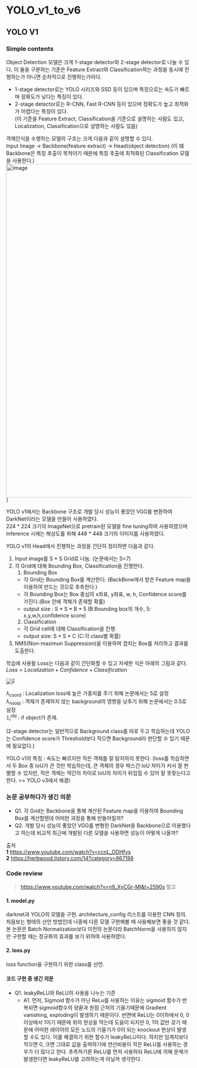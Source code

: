# YOLO_v1_to_v6

## YOLO V1
### Simple contents
Object Detection 모델은 크게 1-stage detector와 2-stage detector로 나눌 수 있다.
이 둘을 구분하는 기준은 Feature Extract와 Classification하는 과정을 동시에 진행하는가 아니면 순차적으로 진행하는가이다.
- 1-stage detector로는 YOLO 시리즈와 SSD 등이 있으며 특징으로는 속도가 빠르며 정확도가 낮다는 특징이 있다.
- 2-stage detector로는 R-CNN, Fast R-CNN 등이 있으며 정확도가 높고 최적화가 어렵다는 특징이 있다.   
(이 기준을 Feature Extract, Classification을 기준으로 설명하는 사람도 있고, Localization, Classification으로 설명하는 사람도 있음)   
  
객체인식을 수행하는 모델의 구조는 크게 다음과 같이 설명할 수 있다.  
Input Image -> Backbone(feature extract) -> Head(object detection)
(이 떄 Backbone은 특징 추출이 목적이기 때문에 특징 추출에 최적화된 Classification 모델을 사용한다.)
<img width="908" alt="image" src="https://user-images.githubusercontent.com/112379771/187166940-a72c6d9f-b058-43bc-8066-81a548d32ffc.png"><sup id="a1">[1](#f1)</sup>

YOLO v1에서는 Backbone 구조로 개발 당시 성능이 좋았던 VGG를 변환하여 DarkNet이라는 모델을 만들어 사용하였다.  
224 * 224 크기의 ImageNet으로 pretrain된 모델을 fine tuning하여 사용하였으며 Inference 시에는 해상도를 위해 448 * 448 크기의 이미지를 사용하였다.  
  
YOLO v1의 Head에서 진행하는 과정을 간단히 정리하면  다음과 같다.
1. Input image를 S * S Grid로 나눔. (논문에서는 S=7)
2. 각 Grid에 대해 Bounding Box, Classification을 진행한다.
    1. Bounding Box
    - 각 Grid는 Bounding Box를 계산한다. (BackBone에서 받은 Feature map을 이용하여 만드는 것으로 추측한다.)
    - 각 Bounding Box는 Box 중심의 x좌표, y좌표, w, h, Confidence score를 가진다.(Box 안에 객체가 존재할 확률)
    - output size : S * S * B * 5 (B:Bounding box의 개수, 5: x,y,w,h,confidence score)
    2. Classification
    - 각 Grid cell에 대해 Classification을 진행.
    - output size: S * S * C (C:각 class별 확률)
3. NMS(Non-maximun Suppression)을 이용하여 겹치는 Box를 처리하고 결과를 도출한다.  

학습에 사용될 Loss는 다음과 같이 간단화할 수 있고 자세한 식은 아래의 그림과 같다.  
$Loss = Localization + Confidence + Classification$

![](https://img1.daumcdn.net/thumb/R1280x0/?scode=mtistory2&fname=https%3A%2F%2Fblog.kakaocdn.net%2Fdn%2FbpD927%2FbtqRVpnLCGe%2FelD6wAkeSotSm1NYsW9jx0%2Fimg.png)<sup id="a1">[2](#f2)</sup>

$\lambda_{coord}$ : Localization loss에 높은 가중치를 주기 위해 논문에서는 5로 설정  
$\lambda_{noobj}$ : 객체가 존재하지 않는 background의 영향을 낮추기 위해 논문에서는 0.5로 설정  
$\mathbb{1}^{obj}_i$ : if object가 존재.

(2-stage detector는 일반적으로 Background class를 따로 두고 학습하는데 YOLO는 Confidence score가 Threshold보다 작으면 Background라 판단할 수 있기 때문에 필요없다.)

YOLO v1의 특징 : 속도는 빠르지만 작은 객체를 잘 탐지하지 못한다. 
(loss를 학습하면서 두 Box 중 IoU가 큰 것만 학습하는데, 큰 객체의 경우 박스간 IoU 차이가 커서 잘 판별할 수 있지만, 작은 객체는 약간의 차이로 IoU의 차이가 뒤집힐 수 있어 잘 못찾는다고 한다. >> YOLO v3에서 해결)

### 논문 공부하다가 생긴 의문
- Q1. 각 Grid는 Backbone을 통해 계산된 Feature map을 이용하여 Bounding Box를 계산할텐데 어떠한 과정을 통해 만들어질까?
- Q2. 개발 당시 성능이 좋았던 VGG를 변형한 DarkNet을 Backbone으로 이용했다고 하는데 비교적 최근에 개발된 다른 모델을 사용하면 성능이 어떻게 나올까?

출처  
<b id="f1">1</b> https://www.youtube.com/watch?v=ccnL_ODHfys  
<b id="f2">2</b> https://herbwood.tistory.com/14?category=867198

### Code review  
> https://www.youtube.com/watch?v=n9_XyCGr-MI&t=2590s 참고
#### 1. model.py
darknet과 YOLO의 모델을 구현.
architecture_config 리스트를 이용한 CNN 정의. 처음보는 형태의 선언 방법인데 나중에 다른 모델 구현해볼 때 사용해보면 좋을 것 같다.  
본 논문은 Batch Normalization보다 이전의 논문이라 BatchNorm을 사용하지 않지만 구현할 때는 정규화의 효과를 보기 위하여 사용하였다.

#### 2. loss.py  
loss function을 구현하기 위한 class를 선언.  



#### 코드 구현 중 생긴 의문  
- Q1. leakyReLU와 ReLU의 사용을 나누는 기준
  - A1. 먼저, Sigmoid 함수가 아닌 ReLu를 사용하는 이유는 sigmoid 함수가 반복되면 sigmoid함수의 양끝과 원점 근처의 기울기때문에 Gradient vanishing, exploding이 발생하기 때문이다.
    반면에 ReLU는 0이하에서 0, 0이상에서 1이기 때문에 위의 현상을 막는데 도움이 되지만 0, 1의 값만 갖기 때문에 어떠한 레이어의 모든 노드의 기울기가 0이 되는 knockout 현상이 발생할 수도 있다.
    이를 해결하기 위한 함수가 leakyReLU이다. 하지만 임계치보다 작으면 0, 크면 그대로 값을 출력하기에 연산비용이 작은 ReLU를 사용하는 경우가 더 많다고 한다. 추측하기론 ReLU를 먼저 사용하되 ReLU에
    의해 문제가 발생한다면 leakyReLU를 고려하는게 아닐까 생각한다.
